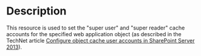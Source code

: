 # Description

This resource is used to set the "super user" and "super reader" cache accounts
for the specified web application object (as described in the TechNet article
[Configure object cache user accounts in SharePoint Server 2013](https://technet.microsoft.com/en-us/library/ff758656.aspx)).
